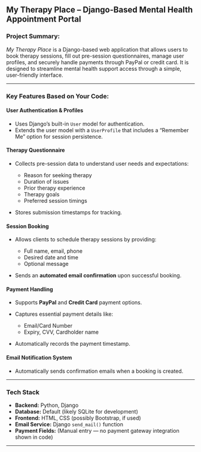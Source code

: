 

##  **My Therapy Place – Django-Based Mental Health Appointment Portal**

###  **Project Summary:**

*My Therapy Place* is a Django-based web application that allows users to book therapy sessions, fill out pre-session questionnaires, manage user profiles, and securely handle payments through PayPal or credit card. It is designed to streamline mental health support access through a simple, user-friendly interface.

---

###  **Key Features Based on Your Code:**

####  **User Authentication & Profiles**

* Uses Django’s built-in `User` model for authentication.
* Extends the user model with a `UserProfile` that includes a “Remember Me” option for session persistence.

####  **Therapy Questionnaire**

* Collects pre-session data to understand user needs and expectations:

  * Reason for seeking therapy
  * Duration of issues
  * Prior therapy experience
  * Therapy goals
  * Preferred session timings
* Stores submission timestamps for tracking.

####  **Session Booking**

* Allows clients to schedule therapy sessions by providing:

  * Full name, email, phone
  * Desired date and time
  * Optional message
* Sends an **automated email confirmation** upon successful booking.

####  **Payment Handling**

* Supports **PayPal** and **Credit Card** payment options.
* Captures essential payment details like:

  * Email/Card Number
  * Expiry, CVV, Cardholder name
* Automatically records the payment timestamp.

####  **Email Notification System**

* Automatically sends confirmation emails when a booking is created.

---

###  **Tech Stack**

* **Backend:** Python, Django
* **Database:** Default (likely SQLite for development)
* **Frontend:** HTML, CSS (possibly Bootstrap, if used)
* **Email Service:** Django `send_mail()` function
* **Payment Fields:** (Manual entry — no payment gateway integration shown in code)

---



